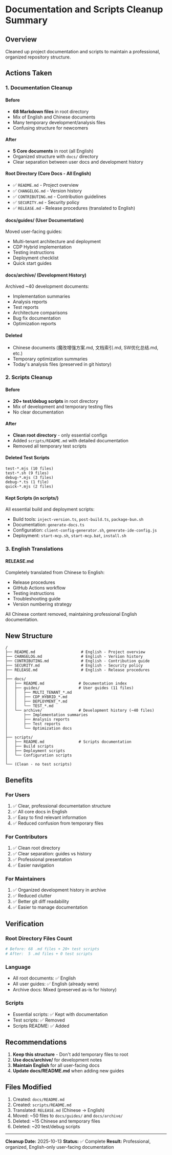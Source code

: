 # Documentation and Scripts Cleanup Summary

## Overview
Cleaned up project documentation and scripts to maintain a professional, organized repository structure.

## Actions Taken

### 1. Documentation Cleanup

#### Before
- **68 Markdown files** in root directory
- Mix of English and Chinese documents
- Many temporary development/analysis files
- Confusing structure for newcomers

#### After
- **5 Core documents** in root (all English)
- Organized structure with `docs/` directory
- Clear separation between user docs and development history

#### Root Directory (Core Docs - All English)
- ✅ `README.md` - Project overview
- ✅ `CHANGELOG.md` - Version history
- ✅ `CONTRIBUTING.md` - Contribution guidelines
- ✅ `SECURITY.md` - Security policy
- ✅ `RELEASE.md` - Release procedures (translated to English)

#### docs/guides/ (User Documentation)
Moved user-facing guides:
- Multi-tenant architecture and deployment
- CDP Hybrid implementation
- Testing instructions
- Deployment checklist
- Quick start guides

#### docs/archive/ (Development History)
Archived ~40 development documents:
- Implementation summaries
- Analysis reports
- Test reports
- Architecture comparisons
- Bug fix documentation
- Optimization reports

#### Deleted
- Chinese documents (魔改增强方案.md, 文档索引.md, SW优化总结.md, etc.)
- Temporary optimization summaries
- Today's analysis files (preserved in git history)

### 2. Scripts Cleanup

#### Before
- **20+ test/debug scripts** in root directory
- Mix of development and temporary testing files
- No clear documentation

#### After
- **Clean root directory** - only essential configs
- Added `scripts/README.md` with detailed documentation
- Removed all temporary test scripts

#### Deleted Test Scripts
```
test-*.mjs (10 files)
test-*.sh (9 files)
debug-*.mjs (3 files)
debug-*.ts (1 file)
quick-*.mjs (2 files)
```

#### Kept Scripts (in scripts/)
All essential build and deployment scripts:
- Build tools: `inject-version.ts`, `post-build.ts`, `package-bun.sh`
- Documentation: `generate-docs.ts`
- Configuration: `client-config-generator.sh`, `generate-ide-config.js`
- Deployment: `start-mcp.sh`, `start-mcp.bat`, `install.sh`

### 3. English Translations

#### RELEASE.md
Completely translated from Chinese to English:
- Release procedures
- GitHub Actions workflow
- Testing instructions
- Troubleshooting guide
- Version numbering strategy

All Chinese content removed, maintaining professional English documentation.

## New Structure

```
/
├── README.md                    # English - Project overview
├── CHANGELOG.md                 # English - Version history
├── CONTRIBUTING.md              # English - Contribution guide
├── SECURITY.md                  # English - Security policy
├── RELEASE.md                   # English - Release procedures
│
├── docs/
│   ├── README.md               # Documentation index
│   ├── guides/                 # User guides (11 files)
│   │   ├── MULTI_TENANT_*.md
│   │   ├── CDP_HYBRID_*.md
│   │   ├── DEPLOYMENT_*.md
│   │   └── TEST_*.md
│   └── archive/                # Development history (~40 files)
│       ├── Implementation summaries
│       ├── Analysis reports
│       ├── Test reports
│       └── Optimization docs
│
├── scripts/
│   ├── README.md               # Scripts documentation
│   ├── Build scripts
│   ├── Deployment scripts
│   └── Configuration scripts
│
└── (Clean - no test scripts)
```

## Benefits

### For Users
1. ✅ Clear, professional documentation structure
2. ✅ All core docs in English
3. ✅ Easy to find relevant information
4. ✅ Reduced confusion from temporary files

### For Contributors
1. ✅ Clean root directory
2. ✅ Clear separation: guides vs history
3. ✅ Professional presentation
4. ✅ Easier navigation

### For Maintainers
1. ✅ Organized development history in archive
2. ✅ Reduced clutter
3. ✅ Better git diff readability
4. ✅ Easier to manage documentation

## Verification

### Root Directory Files Count
```bash
# Before: 68 .md files + 20+ test scripts
# After:  5 .md files + 0 test scripts
```

### Language
- All root documents: ✅ English
- All user guides: ✅ English (already were)
- Archive docs: Mixed (preserved as-is for history)

### Scripts
- Essential scripts: ✅ Kept with documentation
- Test scripts: ✅ Removed
- Scripts README: ✅ Added

## Recommendations

1. **Keep this structure** - Don't add temporary files to root
2. **Use docs/archive/** for development notes
3. **Maintain English** for all user-facing docs
4. **Update docs/README.md** when adding new guides

## Files Modified

1. Created: `docs/README.md`
2. Created: `scripts/README.md`
3. Translated: `RELEASE.md` (Chinese → English)
4. Moved: ~50 files to `docs/guides/` and `docs/archive/`
5. Deleted: ~15 Chinese and temporary files
6. Deleted: ~20 test/debug scripts

---

**Cleanup Date:** 2025-10-13
**Status:** ✅ Complete
**Result:** Professional, organized, English-only user-facing documentation
